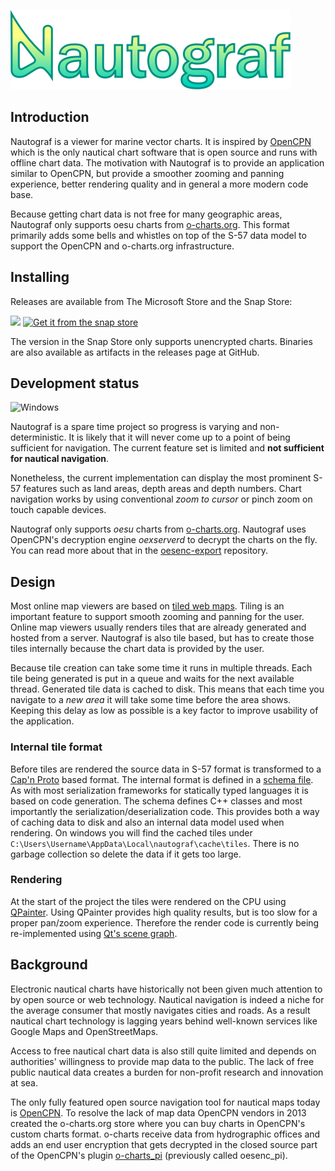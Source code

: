 ![Nautograf](qml/graphics/title.svg)

## Introduction

Nautograf is a viewer for marine vector charts. It is inspired by [OpenCPN](https://www.opencpn.org) which is the only nautical chart software that is open source and runs with offline chart data. The motivation with Nautograf is to provide an application similar to OpenCPN, but provide a smoother zooming and panning experience, better rendering quality and in general a more modern code base.

Because getting chart data is not free for many geographic areas, Nautograf only supports oesu charts from [o-charts.org](https://www.o-charts.org). This format primarily adds some bells and whistles on top of the S-57 data model to support the OpenCPN and o-charts.org infrastructure.

## Installing

Releases are available from The Microsoft Store and the Snap Store:

[<img src="https://get.microsoft.com/images/en-us%20dark.svg" width="165"/>](https://apps.microsoft.com/detail/Nautograf/9NP97HF6LW08)
[![Get it from the snap store](https://snapcraft.io/static/images/badges/en/snap-store-black.svg)](https://snapcraft.io/nautograf)

The version in the Snap Store only supports unencrypted charts. Binaries are also available as artifacts in the releases page at GitHub.

## Development status

![Windows](https://github.com/hornang/nautograf/actions/workflows/ci.yml/badge.svg)

Nautograf is a spare time project so progress is varying and non-deterministic. It is likely that it will never come up to a point of being sufficient for navigation. The current feature set is limited and **not sufficient for nautical navigation**. 

Nonetheless, the current implementation can display the most prominent S-57 features such as land areas, depth areas and depth numbers. Chart navigation works by using conventional _zoom to cursor_ or pinch zoom on touch capable devices.

Nautograf only supports _oesu_ charts from [o-charts.org](https://www.o-charts.org). Nautograf uses OpenCPN's decryption engine _oexserverd_ to decrypt the charts on the fly. You can read more about that in the [oesenc-export](https://github.com/hornang/oesenc-export) repository.

## Design

Most online map viewers are based on [tiled web maps](https://en.wikipedia.org/wiki/Tiled_web_map). Tiling is an important feature to support smooth zooming and panning for the user. Online map viewers usually renders tiles that are already generated and hosted from a server. Nautograf is also tile based, but has to create those tiles internally because the chart data is provided by the user.

Because tile creation can take some time it runs in multiple threads. Each tile being generated is put in a queue and waits for the next available thread. Generated tile data is cached to disk. This means that each time you navigate to a *new area* it will take some time before the area shows. Keeping this delay as low as possible is a key factor to improve usability of the application.

### Internal tile format

Before tiles are rendered the source data in S-57 format is transformed to a [Cap'n Proto](https://capnproto.org/) based format. The internal format is defined in a [schema file](src/tilefactory/chartdata.capnp). As with most serialization frameworks for statically typed languages it is based on code generation. The schema defines C++ classes and most importantly the serialization/deserialization code. This provides both a way of caching data to disk and also an internal data model used when rendering. On windows you will find the cached tiles under `C:\Users\Username\AppData\Local\nautograf\cache\tiles`. There is no garbage collection so delete the data if it gets too large.

### Rendering

At the start of the project the tiles were rendered on the CPU using [QPainter](https://doc.qt.io/qt-6/qpainter.html). Using QPainter provides high quality results, but is too slow for a proper pan/zoom experience. Therefore the render code is currently being re-implemented using [Qt's scene graph](https://doc.qt.io/qt-6/qtquick-visualcanvas-scenegraph.html).

## Background

Electronic nautical charts have historically not been given much attention to by open source or web technology. Nautical navigation is indeed a niche for the average consumer that mostly navigates cities and roads. As a result nautical chart technology is lagging years behind well-known services like Google Maps and OpenStreetMaps.

Access to free nautical chart data is also still quite limited and depends on authorities' willingness to provide map data to the public. The lack of free public nautical data creates a burden for non-profit research and innovation at sea.

The only fully featured open source navigation tool for nautical maps today is [OpenCPN](https://www.opencpn.org). To resolve the lack of map data OpenCPN vendors in 2013 created the o-charts.org store where you can buy charts in OpenCPN's custom charts format. o-charts receive data from hydrographic offices and adds an end user encryption that gets decrypted in the closed source part of the OpenCPN's plugin [o-charts_pi](https://github.com/bdbcat/o-charts_pi) (previously called oesenc_pi).
